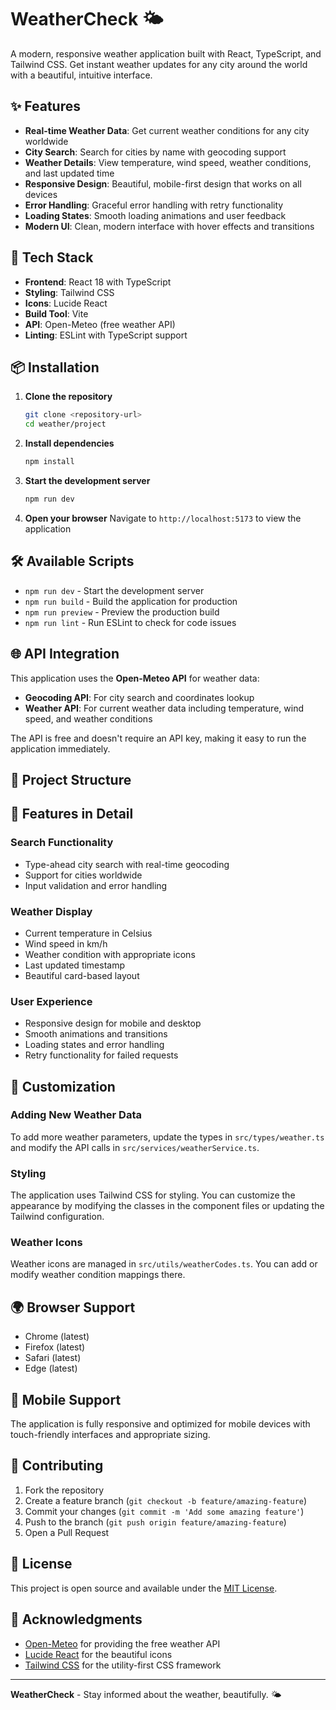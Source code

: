 # WeatherCheck 🌤️

A modern, responsive weather application built with React, TypeScript, and Tailwind CSS. Get instant weather updates for any city around the world with a beautiful, intuitive interface.

## ✨ Features

- **Real-time Weather Data**: Get current weather conditions for any city worldwide
- **City Search**: Search for cities by name with geocoding support
- **Weather Details**: View temperature, wind speed, weather conditions, and last updated time
- **Responsive Design**: Beautiful, mobile-first design that works on all devices
- **Error Handling**: Graceful error handling with retry functionality
- **Loading States**: Smooth loading animations and user feedback
- **Modern UI**: Clean, modern interface with hover effects and transitions

## 🚀 Tech Stack

- **Frontend**: React 18 with TypeScript
- **Styling**: Tailwind CSS
- **Icons**: Lucide React
- **Build Tool**: Vite
- **API**: Open-Meteo (free weather API)
- **Linting**: ESLint with TypeScript support

## 📦 Installation

1. **Clone the repository**
   ```bash
   git clone <repository-url>
   cd weather/project
   ```

2. **Install dependencies**
   ```bash
   npm install
   ```

3. **Start the development server**
   ```bash
   npm run dev
   ```

4. **Open your browser**
   Navigate to `http://localhost:5173` to view the application

## 🛠️ Available Scripts

- `npm run dev` - Start the development server
- `npm run build` - Build the application for production
- `npm run preview` - Preview the production build
- `npm run lint` - Run ESLint to check for code issues

## 🌐 API Integration

This application uses the **Open-Meteo API** for weather data:

- **Geocoding API**: For city search and coordinates lookup
- **Weather API**: For current weather data including temperature, wind speed, and weather conditions

The API is free and doesn't require an API key, making it easy to run the application immediately.

## 📁 Project Structure



## 🎨 Features in Detail

### Search Functionality
- Type-ahead city search with real-time geocoding
- Support for cities worldwide
- Input validation and error handling

### Weather Display
- Current temperature in Celsius
- Wind speed in km/h
- Weather condition with appropriate icons
- Last updated timestamp
- Beautiful card-based layout

### User Experience
- Responsive design for mobile and desktop
- Smooth animations and transitions
- Loading states and error handling
- Retry functionality for failed requests

## 🔧 Customization

### Adding New Weather Data
To add more weather parameters, update the types in `src/types/weather.ts` and modify the API calls in `src/services/weatherService.ts`.

### Styling
The application uses Tailwind CSS for styling. You can customize the appearance by modifying the classes in the component files or updating the Tailwind configuration.

### Weather Icons
Weather icons are managed in `src/utils/weatherCodes.ts`. You can add or modify weather condition mappings there.

## 🌍 Browser Support

- Chrome (latest)
- Firefox (latest)
- Safari (latest)
- Edge (latest)

## 📱 Mobile Support

The application is fully responsive and optimized for mobile devices with touch-friendly interfaces and appropriate sizing.

## 🤝 Contributing

1. Fork the repository
2. Create a feature branch (`git checkout -b feature/amazing-feature`)
3. Commit your changes (`git commit -m 'Add some amazing feature'`)
4. Push to the branch (`git push origin feature/amazing-feature`)
5. Open a Pull Request

## 📄 License

This project is open source and available under the [MIT License](LICENSE).

## 🙏 Acknowledgments

- [Open-Meteo](https://open-meteo.com/) for providing the free weather API
- [Lucide React](https://lucide.dev/) for the beautiful icons
- [Tailwind CSS](https://tailwindcss.com/) for the utility-first CSS framework

---

**WeatherCheck** - Stay informed about the weather, beautifully. 🌤️
